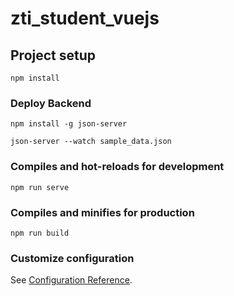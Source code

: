 # zti_student_vuejs

## Project setup
```
npm install
```
### Deploy Backend
```
npm install -g json-server
```
```
json-server --watch sample_data.json
```
### Compiles and hot-reloads for development
```
npm run serve
```

### Compiles and minifies for production
```
npm run build
```

### Customize configuration
See [Configuration Reference](https://cli.vuejs.org/config/).
